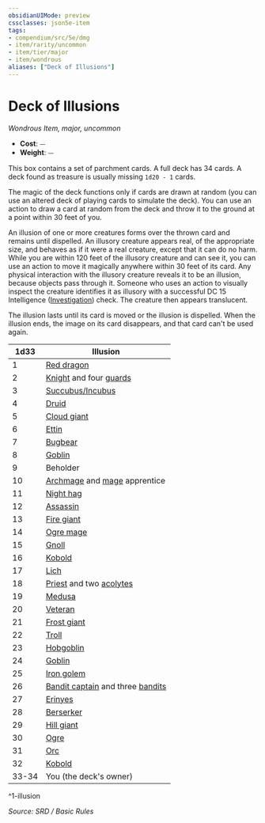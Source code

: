 ```yaml
---
obsidianUIMode: preview
cssclasses: json5e-item
tags:
- compendium/src/5e/dmg
- item/rarity/uncommon
- item/tier/major
- item/wondrous
aliases: ["Deck of Illusions"]
---
```

# Deck of Illusions
*Wondrous Item, major, uncommon*  

- **Cost**: ⏤
- **Weight**: ⏤

This box contains a set of parchment cards. A full deck has 34 cards. A deck found as treasure is usually missing `1d20 - 1` cards.

The magic of the deck functions only if cards are drawn at random (you can use an altered deck of playing cards to simulate the deck). You can use an action to draw a card at random from the deck and throw it to the ground at a point within 30 feet of you.

An illusion of one or more creatures forms over the thrown card and remains until dispelled. An illusory creature appears real, of the appropriate size, and behaves as if it were a real creature, except that it can do no harm. While you are within 120 feet of the illusory creature and can see it, you can use an action to move it magically anywhere within 30 feet of its card. Any physical interaction with the illusory creature reveals it to be an illusion, because objects pass through it. Someone who uses an action to visually inspect the creature identifies it as illusory with a successful DC 15 Intelligence ([Investigation](rules/skills.md#Investigation)) check. The creature then appears translucent.

The illusion lasts until its card is moved or the illusion is dispelled. When the illusion ends, the image on its card disappears, and that card can't be used again.

| 1d33 | Illusion |
|------|----------|
| 1 | [Red dragon](compendium/bestiary/dragon/adult-red-dragon.md) |
| 2 | [Knight](compendium/bestiary/humanoid/knight.md) and four [guards](compendium/bestiary/humanoid/guard.md) |
| 3 | [Succubus/Incubus](compendium/bestiary/fiend/succubus.md) |
| 4 | [Druid](compendium/bestiary/humanoid/druid.md) |
| 5 | [Cloud giant](compendium/bestiary/giant/cloud-giant.md) |
| 6 | [Ettin](compendium/bestiary/giant/ettin.md) |
| 7 | [Bugbear](compendium/bestiary/humanoid/bugbear.md) |
| 8 | [Goblin](compendium/bestiary/humanoid/goblin.md) |
| 9 | Beholder |
| 10 | [Archmage](compendium/bestiary/humanoid/archmage.md) and [mage](compendium/bestiary/humanoid/mage.md) apprentice |
| 11 | [Night hag](compendium/bestiary/fiend/night-hag.md) |
| 12 | [Assassin](compendium/bestiary/humanoid/assassin.md) |
| 13 | [Fire giant](compendium/bestiary/giant/fire-giant.md) |
| 14 | [Ogre mage](compendium/bestiary/giant/oni.md) |
| 15 | [Gnoll](compendium/bestiary/humanoid/gnoll.md) |
| 16 | [Kobold](compendium/bestiary/humanoid/kobold.md) |
| 17 | [Lich](compendium/bestiary/undead/lich.md) |
| 18 | [Priest](compendium/bestiary/humanoid/priest.md) and two [acolytes](compendium/bestiary/humanoid/acolyte.md) |
| 19 | [Medusa](compendium/bestiary/monstrosity/medusa.md) |
| 20 | [Veteran](compendium/bestiary/humanoid/veteran.md) |
| 21 | [Frost giant](compendium/bestiary/giant/frost-giant.md) |
| 22 | [Troll](compendium/bestiary/giant/troll.md) |
| 23 | [Hobgoblin](compendium/bestiary/humanoid/hobgoblin.md) |
| 24 | [Goblin](compendium/bestiary/humanoid/goblin.md) |
| 25 | [Iron golem](compendium/bestiary/construct/iron-golem.md) |
| 26 | [Bandit captain](compendium/bestiary/humanoid/bandit-captain.md) and three [bandits](compendium/bestiary/humanoid/bandit.md) |
| 27 | [Erinyes](compendium/bestiary/fiend/erinyes.md) |
| 28 | [Berserker](compendium/bestiary/humanoid/berserker.md) |
| 29 | [Hill giant](compendium/bestiary/giant/hill-giant.md) |
| 30 | [Ogre](compendium/bestiary/giant/ogre.md) |
| 31 | [Orc](compendium/bestiary/humanoid/orc.md) |
| 32 | [Kobold](compendium/bestiary/humanoid/kobold.md) |
| 33-34 | You (the deck's owner) |
^1-illusion

*Source: SRD / Basic Rules*